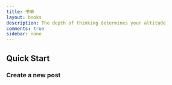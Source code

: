 ```yaml
---
title: 书单
layout: books
description: The depth of thinking determines your altitude
comments: true
sidebar: none
---
```


## Quick Start

### Create a new post